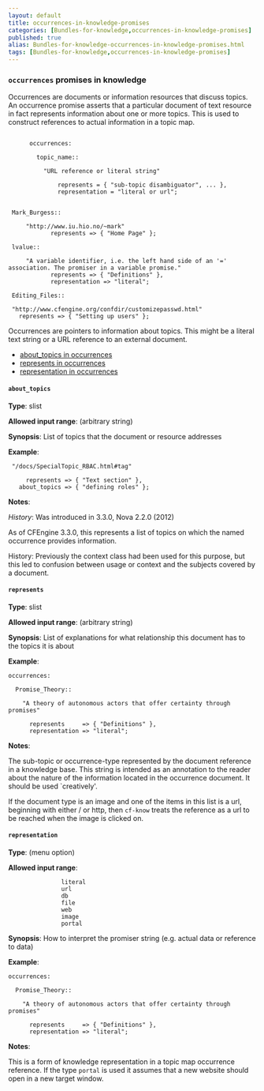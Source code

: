 ```yaml
---
layout: default
title: occurrences-in-knowledge-promises
categories: [Bundles-for-knowledge,occurrences-in-knowledge-promises]
published: true
alias: Bundles-for-knowledge-occurrences-in-knowledge-promises.html
tags: [Bundles-for-knowledge,occurrences-in-knowledge-promises]
---
```


### `occurrences` promises in knowledge

  

Occurrences are documents or information resources that discuss topics.
An occurrence promise asserts that a particular document of text
resource in fact represents information about one or more topics. This
is used to construct references to actual information in a topic map.

~~~~
     
      occurrences:
     
        topic_name::
     
          "URL reference or literal string"
     
              represents = { "sub-topic disambiguator", ... },
              representation = "literal or url";
     
~~~~

  

~~~~
 Mark_Burgess::

     "http://www.iu.hio.no/~mark"
            represents => { "Home Page" };

 lvalue::

     "A variable identifier, i.e. the left hand side of an '=' association. The promiser in a variable promise."
            represents => { "Definitions" },
            representation => "literal";

 Editing_Files::

 "http://www.cfengine.org/confdir/customizepasswd.html" 
   represents => { "Setting up users" };

~~~~

  

Occurrences are pointers to information about topics. This might be a
literal text string or a URL reference to an external document.

-   [about\_topics in occurrences](#about_005ftopics-in-occurrences)
-   [represents in occurrences](#represents-in-occurrences)
-   [representation in occurrences](#representation-in-occurrences)

#### `about_topics`

**Type**: slist

**Allowed input range**: (arbitrary string)

**Synopsis**: List of topics that the document or resource addresses

**Example**:  
   

~~~~
 "/docs/SpecialTopic_RBAC.html#tag"

     represents => { "Text section" }, 
   about_topics => { "defining roles" };
~~~~

**Notes**:  
   

*History*: Was introduced in 3.3.0, Nova 2.2.0 (2012)

As of CFEngine 3.3.0, this represents a list of topics on which the
named occurrence provides information.

History: Previously the context class had been used for this purpose,
but this led to confusion between usage or context and the subjects
covered by a document.

#### `represents`

**Type**: slist

**Allowed input range**: (arbitrary string)

**Synopsis**: List of explanations for what relationship this document
has to the topics it is about

**Example**:  
   

~~~~
occurrences:

  Promise_Theory::

    "A theory of autonomous actors that offer certainty through promises"

      represents     => { "Definitions" },
      representation => "literal";
~~~~

**Notes**:  
   

The sub-topic or occurrence-type represented by the document reference
in a knowledge base. This string is intended as an annotation to the
reader about the nature of the information located in the occurrence
document. It should be used \`creatively'.

If the document type is an image and one of the items in this list is a
url, beginning with either / or http, then `cf-know` treats the
reference as a url to be reached when the image is clicked on.

#### `representation`

**Type**: (menu option)

**Allowed input range**:   

~~~~
               literal
               url
               db
               file
               web
               image
               portal
~~~~

**Synopsis**: How to interpret the promiser string (e.g. actual data or
reference to data)

**Example**:  
   

~~~~
occurrences:

  Promise_Theory::

    "A theory of autonomous actors that offer certainty through promises"

      represents     => { "Definitions" },
      representation => "literal";

~~~~

**Notes**:  
   

This is a form of knowledge representation in a topic map occurrence
reference. If the type `portal` is used it assumes that a new website
should open in a new target window.
